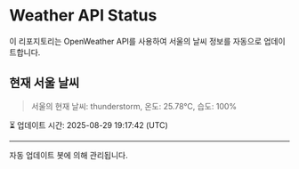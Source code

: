 
# Weather API Status

이 리포지토리는 OpenWeather API를 사용하여 서울의 날씨 정보를 자동으로 업데이트합니다.

## 현재 서울 날씨
> 서울의 현재 날씨: thunderstorm, 온도: 25.78°C, 습도: 100%

⏳ 업데이트 시간: 2025-08-29 19:17:42 (UTC)

---
자동 업데이트 봇에 의해 관리됩니다.

